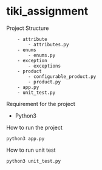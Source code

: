 # tiki_assignment
Project Structure
```
    - attribute
        - attributes.py
    - enums
        - enums.py
    - exception
        - exceptions
    - product
        - configurable_product.py
        - product.py
    - app.py
    - unit_test.py
```

Requirement for the project
   - Python3
    
How to run the project
   ```
   python3 app.py
   ```
     
How to run unit test
   ```
   python3 unit_test.py 
   ```
    